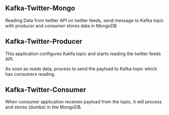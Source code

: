 ## Kafka-Twitter-Mongo

Reading Data from twitter API on twitter feeds, send message to Kafka topic with producer and consumer stores data in MongoDB

## Kafka-Twitter-Producer

This application configures Kakfa topic and starts reading the twitter feeds API.

As soon as reads data, process to send the payload to Kafka topic which has consumers reading.


## Kafka-Twitter-Consumer

When consumer application receives payload from the topic, it will process and stores (dumbs) in the MongoDB.



